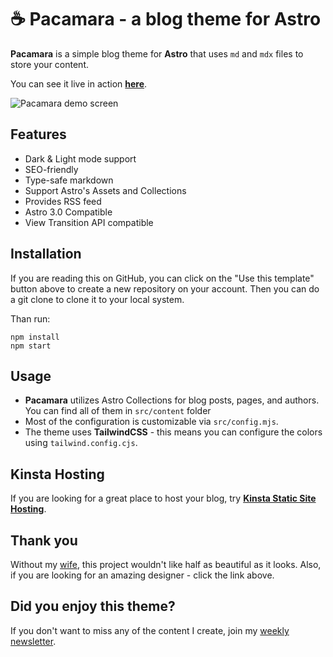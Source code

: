# ☕ Pacamara - a blog theme for Astro

**Pacamara** is a simple blog theme for **Astro** that uses `md` and `mdx` files to store your content.

You can see it live in action [**here**](https://pacamara-astro-6y7xr.kinsta.page/).

![Pacamara demo screen](https://github.com/palmiak/pacamara-astro/assets/2342458/9fbe8655-ee60-4c37-8bf3-eae0cca57d91)

## Features

- Dark & Light mode support
- SEO-friendly
- Type-safe markdown
- Support Astro's Assets and Collections
- Provides RSS feed
- Astro 3.0 Compatible
- View Transition API compatible

## Installation

If you are reading this on GitHub, you can click on the "Use this template" button above to create a new repository on your account. Then you can do a git clone to clone it to your local system.

Than run:

```
npm install
npm start
```

## Usage

- **Pacamara** utilizes Astro Collections for blog posts, pages, and authors. You can find all of them in `src/content` folder
- Most of the configuration is customizable via `src/config.mjs`.
- The theme uses **TailwindCSS** - this means you can configure the colors using `tailwind.config.cjs`.

## Kinsta Hosting

If you are looking for a great place to host your blog, try [**Kinsta Static Site Hosting**](https://kinsta.com/static-site-hosting).

## Thank you

Without my [wife](https://agnieszkapalmowska.myportfolio.com/), this project wouldn't like half as beautiful as it looks. Also, if you are looking for an amazing designer - click the link above.

## Did you enjoy this theme?

If you don't want to miss any of the content I create, join my [weekly newsletter](https://newsletter.maciekpalmowski.dev/).